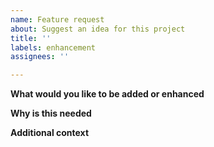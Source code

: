 ```yaml
---
name: Feature request
about: Suggest an idea for this project
title: ''
labels: enhancement
assignees: ''

---
```


<!-- Please use this template for submitting feature or enhancement requests -->

**What would you like to be added or enhanced**

**Why is this needed**

**Additional context**